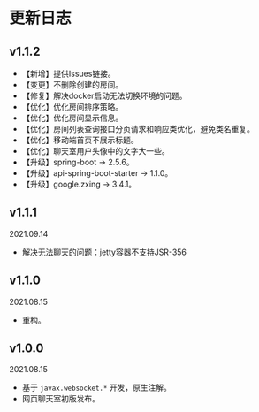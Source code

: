 # 更新日志

## v1.1.2

- 【新增】提供Issues链接。
- 【变更】不删除创建的房间。
- 【修复】解决docker启动无法切换环境的问题。
- 【优化】优化房间排序策略。
- 【优化】优化房间显示信息。
- 【优化】房间列表查询接口分页请求和响应类优化，避免类名重复。
- 【优化】移动端首页不展示标题。
- 【优化】聊天室用户头像中的文字大一些。
- 【升级】spring-boot -> 2.5.6。
- 【升级】api-spring-boot-starter -> 1.1.0。
- 【升级】google.zxing -> 3.4.1。

## v1.1.1

2021.09.14

- 解决无法聊天的问题：jetty容器不支持JSR-356

## v1.1.0

2021.08.15

- 重构。

## v1.0.0

2021.08.15

- 基于 `javax.websocket.*` 开发，原生注解。
- 网页聊天室初版发布。
